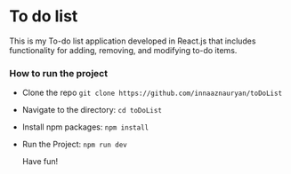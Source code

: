 # To do list

This is my To-do list application developed in React.js that includes functionality for adding, removing, and modifying to-do items.

### How to run the project

* Clone the repo `git clone https://github.com/innaaznauryan/toDoList`

* Navigate to the directory: `cd toDoList`

* Install npm packages: `npm install`

* Run the Project: `npm run dev`

  Have fun!
